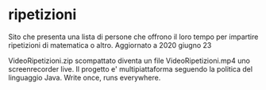 # ripetizioni
Sito che presenta una lista di persone che offrono il loro tempo per impartire ripetizioni di matematica o altro.
Aggiornato a 2020 giugno 23

VideoRipetizioni.zip scompattato diventa un file VideoRipetizioni.mp4 uno screenrecorder live.
Il progetto e' multipiattaforma seguendo la politica del linguaggio Java.
Write once, runs everywhere.
